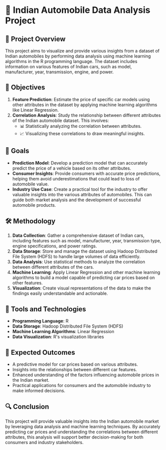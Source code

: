 # 🚗 Indian Automobile Data Analysis Project

## 📄 Project Overview

This project aims to visualize and provide various insights from a dataset of Indian automobiles by performing data analysis using machine learning algorithms in the R programming language. The dataset includes information on various features of Indian cars, such as model, manufacturer, year, transmission, engine, and power.

## 🎯 Objectives

1. **Feature Prediction**: Estimate the price of specific car models using other attributes in the dataset by applying machine learning algorithms like Linear Regression.
2. **Correlation Analysis**: Study the relationship between different attributes of the Indian automobile dataset. This involves:
   - 📊 Statistically analyzing the correlation between attributes.
   - 📈 Visualizing these correlations to draw meaningful insights.

## 🥅 Goals

- **Prediction Model**: Develop a prediction model that can accurately predict the price of a vehicle based on its other attributes.
- **Consumer Insights**: Provide consumers with accurate price predictions, helping them avoid underestimations that could lead to loss of automobile value.
- **Industry Use Case**: Create a practical tool for the industry to offer valuable insights into the various attributes of automobiles. This can guide both market analysis and the development of successful automobile products.

## 🛠 Methodology

1. **Data Collection**: Gather a comprehensive dataset of Indian cars, including features such as model, manufacturer, year, transmission type, engine specifications, and power ratings.
2. **Data Storage**: Store and manage the dataset using Hadoop Distributed File System (HDFS) to handle large volumes of data efficiently.
3. **Data Analysis**: Use statistical methods to analyze the correlation between different attributes of the cars.
4. **Machine Learning**: Apply Linear Regression and other machine learning algorithms to build a model capable of predicting car prices based on other features.
5. **Visualization**: Create visual representations of the data to make the findings easily understandable and actionable.

## 🧰 Tools and Technologies

- **Programming Language**: R
- **Data Storage**: Hadoop Distributed File System (HDFS)
- **Machine Learning Algorithms**: Linear Regression
- **Data Visualization**: R's visualization libraries

## 📌 Expected Outcomes

- A predictive model for car prices based on various attributes.
- Insights into the relationships between different car features.
- Enhanced understanding of the factors influencing automobile prices in the Indian market.
- Practical applications for consumers and the automobile industry to make informed decisions.

## 🔍 Conclusion

This project will provide valuable insights into the Indian automobile market by leveraging data analysis and machine learning techniques. By accurately predicting car prices and understanding the correlations between different attributes, this analysis will support better decision-making for both consumers and industry stakeholders.
